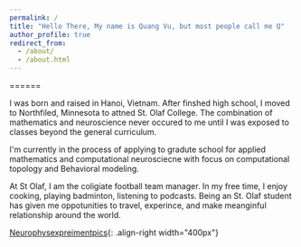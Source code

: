 ```yaml
---
permalink: /
title: "Hello There, My name is Quang Vu, but most people call me Q"
author_profile: true
redirect_from: 
  - /about/
  - /about.html
---
```


======



I was born and raised in Hanoi, Vietnam. After finshed high school, I moved to Northfiled, Minnesota to attned St. Olaf College. 
The combination of mathematics and neuroscience never occured to me until I was exposed to classes beyond the general curriculum.

I'm currently in the process of applying to gradute school for applied mathematics and computational neurosciecne with focus on computational topology and Behavioral modeling. 

At St Olaf, I am the coligiate football team manager. In my free time, I enjoy cooking, playing badminton, listening to podcasts.
Being an St. Olaf student has given me oppotunities to travel, experince, and make meanginful relationship around the world.

[Neurophysexpreimentpics](/images/neurophyswebsite.gif){: .align-right width="400px"}
